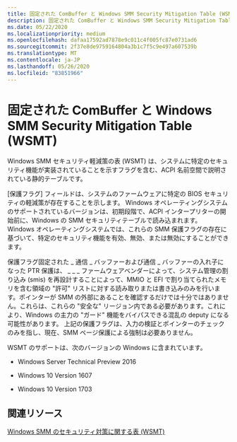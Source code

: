 ```yaml
---
title: 固定された ComBuffer と Windows SMM Security Mitigation Table (WSMT)
description: 固定された ComBuffer と Windows SMM Security Mitigation Table (WSMT)
ms.date: 05/22/2020
ms.localizationpriority: medium
ms.openlocfilehash: dafaa17592ad7878e9c011c4f005fc87e0731ad6
ms.sourcegitcommit: 2f37e8de9759164804a3b1c7f5c9e497a607539b
ms.translationtype: MT
ms.contentlocale: ja-JP
ms.lasthandoff: 05/26/2020
ms.locfileid: "83851966"
---
```

# <a name="fixed-combuffer-and-windows-smm-security-mitigation-table-wsmt"></a>固定された ComBuffer と Windows SMM Security Mitigation Table (WSMT)

Windows SMM セキュリティ軽減策の表 (WSMT) は、システムに特定のセキュリティ機能が実装されていることを示すフラグを含む、ACPI 名前空間で説明されている静的テーブルです。

[保護フラグ] フィールドは、システムのファームウェアに特定の BIOS セキュリティの軽減策が存在することを示します。 Windows オペレーティングシステムのサポートされているバージョンは、初期段階で、ACPI インタープリターの開始前に、Windows の SMM セキュリティテーブルで読み込まれます。 Windows オペレーティングシステムでは、これらの SMM 保護フラグの存在に基づいて、特定のセキュリティ機能を有効、無効、または無効にすることができます。

保護フラグ固定された \_ 通信 \_ バッファーおよび通信 \_ バッファーの入れ子になった PTR 保護は、 \_ \_ \_ ファームウェアベンダーによって、システム管理の割り込み (smis) を再設計することによって、MMIO と EFI で割り当てられたメモリを含む領域の "許可" リストに対する読み取りまたは書き込みのみを行います。ポインターが SMM の外部にあることを確認するだけでは十分ではありません。これらは、これらの "安全な" リージョン内である必要があります。これにより、Windows の主力の "ガード" 機能をバイパスできる混乱の deputy になる可能性があります。 上記の保護フラグは、入力の検証とポインターのチェックのみを指し、現在、SMM ページ保護による強制は必要ありません。

WSMT のサポートは、次のバージョンの Windows に含まれています。

- Windows Server Technical Preview 2016

- Windows 10 Version 1607

- Windows 10 Version 1703

## <a name="related-resources"></a>関連リソース

[Windows SMM のセキュリティ対策に関する表 (WSMT)](https://go.microsoft.com/fwlink/p/?LinkId=786943)
